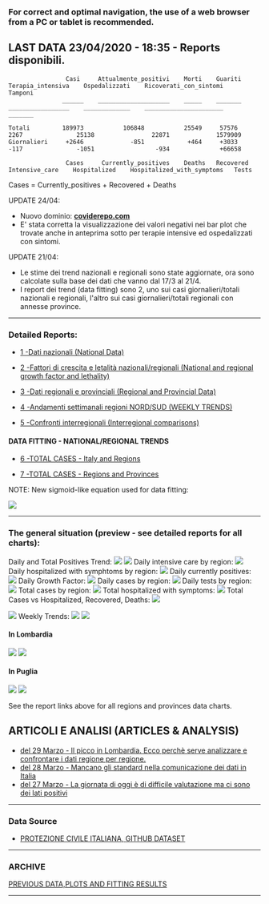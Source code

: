 <!-- start -->
### For correct and optimal navigation, the use of a web browser from a PC or tablet is recommended.

## LAST DATA 23/04/2020 - 18:35 - Reports disponibili.

                    Casi     Attualmente_positivi    Morti    Guariti    Terapia_intensiva    Ospedalizzati    Ricoverati_con_sintomi    Tamponi
                   ______    ____________________    _____    _______    _________________    _____________    ______________________    _______
                   
    Totali         189973           106848           25549     57576           2267               25138                22871             1579909
    Giornalieri     +2646             -851            +464     +3033           -117               -1051                 -934              +66658

                    Cases     Currently_positives    Deaths   Recovered    Intensive_care    Hospitalized    Hospitalized_with_symptoms   Tests                
    
Cases = Currently_positives + Recovered + Deaths

UPDATE 24/04:
- Nuovo dominio: [<b>coviderepo.com</b>](/https://covidrepo.com)
- E' stata corretta la visualizzazione dei valori negativi nei bar plot che trovate anche in anteprima sotto per terapie intensive ed ospedalizzati con sintomi.

UPDATE 21/04: 
- Le stime dei trend nazionali e regionali sono state aggiornate, ora sono calcolate sulla base dei dati che vanno dal 17/3 al 21/4.
- I report dei trend (data fitting) sono 2, uno sui casi giornalieri/totali nazionali e regionali, l'altro sui casi giornalieri/totali regionali con annesse province.
        
---

### Detailed Reports:

- [1 -Dati nazionali (National Data)](/RUN_23_04/RUN0/RUN.html)

- [2 -Fattori di crescita e letalità nazionali/regionali (National and regional growth factor and lethality)](/RUN_23_04/RUN6/RUN.html)

- [3 -Dati regionali e provinciali (Regional and Provincial Data)](/RUN_23_04/RUN2/RUN.html)

- [4 -Andamenti settimanali regioni NORD/SUD (WEEKLY TRENDS)](/RUN_23_04/RUN5/RUN.html)

- [5 -Confronti interregionali (Interregional comparisons)](/RUN_23_04/RUN4/RUN.html)

#### DATA FITTING - NATIONAL/REGIONAL TRENDS

- [6 -TOTAL CASES - Italy and Regions](/RUN_23_04/RUN1/RUN.html)

- [7 -TOTAL CASES - Regions and Provinces](/RUN_23_04/RUN13/RUN.html)

NOTE: New sigmoid-like equation used for data fitting:

<img src="http://latex.codecogs.com/svg.latex?Sig = \frac{a}{e^{b(x+c)} + a1e^{b1(x+c1)} - d}" border="0"/>

---

### The general situation (preview - see detailed reports for all charts):

Daily and Total Positives Trend:
<img src="https://marcelchiarello.github.io/showdata/RUN_23_04/RUN1/RUN_DATA_FIT_TOTAL_CASES_ITALY_REGIONS_01.png">
<img src="https://marcelchiarello.github.io/showdata/RUN_23_04/RUN1/RUN_DATA_FIT_TOTAL_CASES_ITALY_REGIONS_02.png">
Daily intensive care by region:
<img src="https://marcelchiarello.github.io/showdata/RUN_23_04/RUN4/RUN_INTEREGION_13.png">
Daily hospitalized with symphtoms by region:
<img src="https://marcelchiarello.github.io/showdata/RUN_23_04/RUN4/RUN_INTEREGION_14.png">
Daily currently positives:
<img src="https://marcelchiarello.github.io/showdata/RUN_23_04/RUN4/RUN_INTEREGION_15.png">
Daily Growth Factor:
<img src="https://marcelchiarello.github.io/showdata/RUN_23_04/RUN6/RUN_FACTORS_01.png">
Daily cases by region:
<img src="https://marcelchiarello.github.io/showdata/RUN_23_04/RUN4/RUN_INTEREGION_11.png">
Daily tests by region:
<img src="https://marcelchiarello.github.io/showdata/RUN_23_04/RUN4/RUN_INTEREGION_12.png">
Total cases by region:
<img src="https://marcelchiarello.github.io/showdata/RUN_23_04/RUN4/RUN_INTEREGION_01.png">
Total hospitalized with symptoms:
<img src="https://marcelchiarello.github.io/showdata/RUN_23_04/RUN4/RUN_INTEREGION_05.png">
Total Cases vs Hospitalized, Recovered, Deaths:
<img src="https://marcelchiarello.github.io/showdata/RUN_23_04/RUN0/RUN_DATA_ITALIA_01.png">

<img src="https://marcelchiarello.github.io/showdata/RUN_23_04/RUN0/RUN_DATA_ITALIA_04.png">
Weekly Trends:
<img src="https://marcelchiarello.github.io/showdata/RUN_23_04/RUN5/RUN_NEWTRENDS_01.png">
<img src="https://marcelchiarello.github.io/showdata/RUN_23_04/RUN5/RUN_NEWTRENDS_03.png">

#### In Lombardia

<img src="https://marcelchiarello.github.io/showdata/RUN_23_04/RUN1/RUN_DATA_FIT_TOTAL_CASES_ITALY_REGIONS_05.png">
<img src="https://marcelchiarello.github.io/showdata/RUN_23_04/RUN1/RUN_DATA_FIT_TOTAL_CASES_ITALY_REGIONS_06.png">

#### In Puglia

<img src="https://marcelchiarello.github.io/showdata/RUN_23_04/RUN1/RUN_DATA_FIT_TOTAL_CASES_ITALY_REGIONS_03.png">
<img src="https://marcelchiarello.github.io/showdata/RUN_23_04/RUN1/RUN_DATA_FIT_TOTAL_CASES_ITALY_REGIONS_04.png">

See the report links above for all regions and provinces data charts.

## ARTICOLI E ANALISI (ARTICLES & ANALYSIS)

- [del 29 Marzo - Il picco in Lombardia. Ecco perchè serve analizzare e confrontare i dati regione per regione.](/ARTICLES/DES_29_03.md)
- [del 28 Marzo - Mancano gli standard nella comunicazione dei dati in Italia](/ARTICLES/DES_28_03.md)
- [del 27 Marzo - La giornata di oggi è di difficile valutazione ma ci sono dei lati positivi](/ARTICLES/DES_27_03.md)

---

### Data Source

- [PROTEZIONE CIVILE ITALIANA, GITHUB DATASET](https://github.com/pcm-dpc/COVID-19)

---

### ARCHIVE
[PREVIOUS DATA,PLOTS AND FITTING RESULTS](/archive.md)

---
